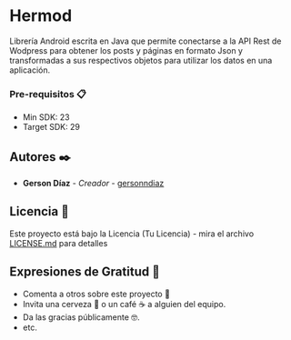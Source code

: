 # Hermod

Librería Android escrita en Java que permite conectarse a la API Rest de Wodpress para obtener los posts y páginas en formato Json y transformadas a sus respectivos objetos para utilizar los datos en una aplicación.

### Pre-requisitos 📋

* Min SDK: 23
* Target SDK: 29

## Autores ✒️

* **Gerson Díaz** - *Creador* - [gersonndiaz](https://github.com/gersonndiaz)

## Licencia 📄

Este proyecto está bajo la Licencia (Tu Licencia) - mira el archivo [LICENSE.md](LICENSE.md) para detalles

## Expresiones de Gratitud 🎁

* Comenta a otros sobre este proyecto 📢
* Invita una cerveza 🍺 o un café ☕ a alguien del equipo. 
* Da las gracias públicamente 🤓.
* etc.